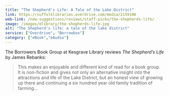 ```yaml
---
title: "The Shepherd's Life: A Tale of the Lake District"
link: https://suffolklibraries.overdrive.com/media/2159106
web-link: /new-suggestions/reviews/staff-picks/the-shepherds-life/
image: /images/elibrary/the-shepherds-life.jpg
alt: "The Shepherd's life: a tale of the lake district"
service: ["Overdrive", "Borrowbox"]
category: ["eBook","eAudio"]
---
```


The Borrowers Book Group at Kesgrave Library reviews <cite>The Shepherd’s Life</cite> by James Rebanks:

> This makes an enjoyable and different kind of read for a book group. It is non-fiction and gives not only an alternative insight into the attractions and life of the Lake District, but an honest view of growing up there and continuing a six hundred year old family tradition of farming...
